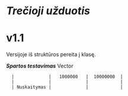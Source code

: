 # ***Trečioji užduotis*** 
# v1.1
 Versijoje iš struktūros pereita į klasę.
 
 ***Spartos testavimas***
 Vector
 
      |             |   1000000   |  10000000  |
      |             |             |            |
      | Nuskaitymas |             |            |
